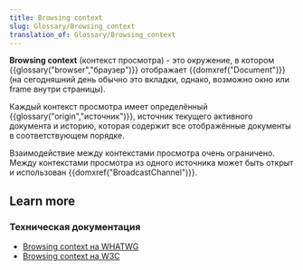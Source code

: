 ```yaml
---
title: Browsing context
slug: Glossary/Browsing_context
translation_of: Glossary/Browsing_context
---
```


**Browsing context** (контекст просмотра) - это окружение, в котором {{glossary("browser","браузер")}} отображает {{domxref("Document")}} (на сегодняшний день обычно это вкладки, однако, возможно окно или frame внутри страницы).

Каждый контекст просмотра имеет определённый {{glossary("origin","источник")}}, источник текущего активного документа и историю, которая содержит все отображённые документы в соответствующем порядке.

Взаимодействие между контекстами просмотра очень ограничено. Между контекстами просмотра из одного источника может быть открыт и использован {{domxref("BroadcastChannel")}}.

## Learn more

### Техническая документация

- [Browsing context на WHATWG](https://html.spec.whatwg.org/multipage/browsers.html#windows)
- [Browsing context на W3C](http://w3c.github.io/html/browsers.html#sec-browsing-contexts)
